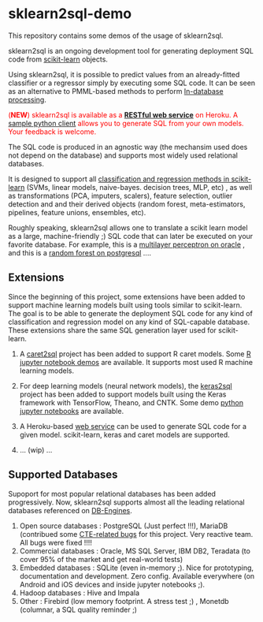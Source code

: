 # sklearn2sql-demo

This repository contains some demos of the usage of sklearn2sql.

sklearn2sql is an ongoing development tool for generating deployment SQL code from [scikit-learn](http://scikit-learn.org/) objects.

Using sklearn2sql, it is possible to predict values from an already-fitted classifier or a regressor simply by executing some SQL code. It can be seen as an alternative to PMML-based methods to perform [In-database processing](https://en.wikipedia.org/wiki/In-database_processing).

<span style="color:red">(**NEW**) sklearn2sql is available as a [**RESTful web service**](https://github.com/antoinecarme/sklearn2sql_heroku) on Heroku. A [sample python client](https://github.com/antoinecarme/sklearn2sql_heroku/blob/master/test_client.py) allows you to generate SQL from your own models. Your feedback is welcome.</span>

The SQL code is produced in an agnostic way (the mechansim used does not depend on the database) and supports most widely used relational databases. 

It is designed to support all [classification and regression methods in scikit-learn](http://scikit-learn.org/stable/modules/classes.html) (SVMs, linear models, naive-bayes. decision trees, MLP, etc) , as well as transformations (PCA, imputers, scalers), feature selection, outlier detection and  and their derived objects (random forest, meta-estimators, pipelines, feature unions, ensembles,  etc). 

Roughly speaking, sklearn2sql allows one to translate a scikit learn model as a large, machine-friendly ;) SQL code that can later be executed on your favorite database.  For example, this is a [multilayer perceptron on oracle](https://github.com/antoinecarme/sklearn2sql-demo/blob/master/sample_outputs_round_4/MLPClassifier/BreastCancer/oracle/demo1_MLPClassifier_oracle.sql) , and this is a [random forest on postgresql](https://github.com/antoinecarme/sklearn2sql-demo/blob/master/sample_outputs_round_4/RandomForestClassifier/FourClass/postgresql/demo1_RandomForestClassifier_postgresql.sql) .... 



## Extensions

Since the beginning of this project, some extensions have been added to support machine learning models built using tools similar to scikit-learn. The goal is to be able to generate the deployment SQL code for any kind of classification and regression model on any kind of SQL-capable database. These extensions share the same SQL generation layer used for scikit-learn.

1. A [caret2sql](https://github.com/antoinecarme/caret2sql) project has been added to support R caret models.  Some [R jupyter notebook demos](https://github.com/antoinecarme/caret2sql/tree/master/doc) are available. It supports most used R machine learning models.

2. For deep learning models (neural network models), the [keras2sql](https://github.com/antoinecarme/keras2sql) project has been added to support models built using the Keras framework with TensorFlow, Theano, and CNTK. Some demo [python jupyter notebooks](https://github.com/antoinecarme/keras2sql/tree/master/doc) are available.

3. A Heroku-based [web service](https://github.com/antoinecarme/sklearn2sql_heroku) can be used to generate SQL code for a given model. scikit-learn, keras and caret models are supported.

4. ... (wip) ...


## Supported Databases

Supoport for most popular relational databases has been added progressively. Now, sklearn2sql supports almost all the leading relational databases referenced on [DB-Engines](https://db-engines.com/en/ranking).

1. Open source databases : PostgreSQL (Just perfect !!!), MariaDB (contribued some [CTE-related bugs](https://jira.mariadb.org/browse/MDEV-12440) for this project. Very reactive team. All bugs were fixed !!!!
2. Commercial databases : Oracle, MS SQL Server, IBM DB2, Teradata (to cover 95% of the market and get real-world tests)
3. Embedded databases : SQLite (even in-memory ;). Nice for prototyping, documentation and development. Zero config. Available everywhere (on Android and iOS devices and inside jupyter notebooks ;).
4. Hadoop databases : Hive and Impala
5. Other : Firebird (low memory footprint. A stress test ;) , Monetdb (columnar, a SQL quality reminder ;)

